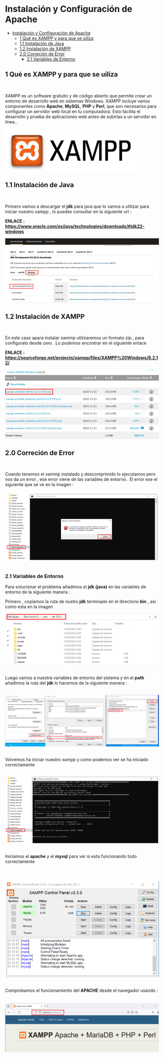 # Instalación y Configuración de Apache

- [Instalación y Configuración de Apache](#instalación-y-configuración-de-apache)
  - [1 Qué es XAMPP y para que se uiliza](#1-qué-es-xampp-y-para-que-se-uiliza)
  - [1.1 Instalación de Java](#11-instalación-de-java)
  - [1.2 Instalación de XAMPP](#12-instalación-de-xampp)
  - [2.0 Correción de Error](#20-correción-de-error)
    - [2.1 Variables de Entorno](#21-variables-de-entorno)

## 1 Qué es XAMPP y para que se uiliza 
<br>

XAMPP es un software gratuito y de código abierto que permite crear un entorno de desarrollo web en sistemas Windows. XAMPP incluye varios componentes como **Apache**, **MySQL**, **PHP** y **Perl**, que son necesarios para configurar un servidor web local en tu computadora. Esto facilita el desarrollo y prueba de aplicaciones web antes de subirlas a 
un servidor en línea..

![Imagen logo xampp](./img/portada_xammp.png)

## 1.1 Instalación de Java
<br>

Primero vamos a descargar el **jdk** para java que lo vamos a utilizar para iniciar nuestro xampp , lo puedes consultar en la siguiente url :

**ENLACE :** **https://www.oracle.com/es/java/technologies/downloads/#jdk22-windows**



![Descarga de Java](./img/1_xammp_windows.png)

## 1.2 Instalación de XAMPP
<br>

En este caso apara instalar xammp utilizaremos un formato zip , para configuralo desde cero . Lo podemos encontrar
en el siguiente enlace 

**ENLACE :** **https://sourceforge.net/projects/xampp/files/XAMPP%20Windows/8.2.12/**

![Descarga de XAMMP](./img/2_xammp_windows.png)


## 2.0 Correción de Error 
<br>

Cuando tenemos el xammp instalado y descomprimido lo ejecutamos pero nos da un error , ese error viene de las 
variables de entorno . El error ese el siguiente que se ve en la imagen :


![Mostrando Error de inicio de XAMMP](./img/3_error_en_xampp.png)
<br><br>



### 2.1 Variables de Entorno  

Para solucionar el problema añadimos el **jdk (java)** en las variables de entorno de la siguiente manera : 

Primero , copiamos la ruta de nustro **jdk** terminado en el directorio **bin** , asi como esta en la imagen 


![Ruta del jdk](./img/4_variable_entono1.png)
<br><br>

Luego vamos a nuestra variables de entorno del sistema y en el **path** añadimos la ruta del **jdk** lo hacemos de 
la siguiente manera : 
<br><br>

![Añadiendo varaiable en path](./img/4_variable_entono2.png)
<br><br>


Volvemos ha iniciar nuestro xampp y como podemos ver se ha iniciado correctamente
<br><br>

![Añadiendo varaiable en path](./img/5_xampp_corregido.png)
<br><br>

Iniciamos el **apache** y el **mysql** para ver si esta funcionando todo correctamente 

<br><br>
![Añadiendo varaiable en path](./img/6_iniciando_mysql_apache.png)
<br><br>

Comprobamos el funcionamiento del **APACHE** desde el navegador usando :
<br><br>


![Añadiendo varaiable en path](./img/6_localhost_apache.png)
